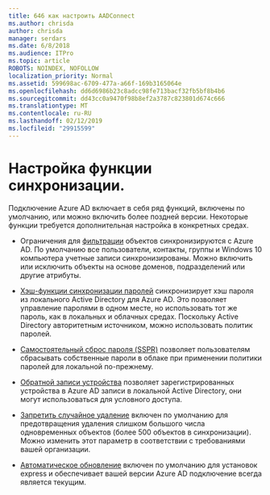 ```yaml
---
title: 646 как настроить AADConnect
ms.author: chrisda
author: chrisda
manager: serdars
ms.date: 6/8/2018
ms.audience: ITPro
ms.topic: article
ROBOTS: NOINDEX, NOFOLLOW
localization_priority: Normal
ms.assetid: 599698ac-6709-477a-a66f-169b3165064e
ms.openlocfilehash: dd6d6986b23c8adcc98fe713bacf32fb5bf8b4b6
ms.sourcegitcommit: dd43cc0a9470f98b8ef2a3787c823801d674c666
ms.translationtype: MT
ms.contentlocale: ru-RU
ms.lasthandoff: 02/12/2019
ms.locfileid: "29915599"
---
```

# <a name="configure-sync-features"></a>Настройка функции синхронизации.

Подключение Azure AD включает в себя ряд функций, включены по умолчанию, или можно включить более поздней версии. Некоторые функции требуется дополнительная настройка в конкретных средах.
  
- Ограничения для [фильтрации](https://docs.microsoft.com/azure/active-directory/connect/active-directory-aadconnectsync-configure-filtering) объектов синхронизируются с Azure AD. По умолчанию все пользователи, контакты, группы и Windows 10 компьютера учетные записи синхронизированы. Можно включить или исключить объекты на основе доменов, подразделений или другие атрибуты. 
    
- [Хэш-функции синхронизации паролей](https://docs.microsoft.com/azure/active-directory/connect/active-directory-aadconnectsync-implement-password-hash-synchronization) синхронизирует хэш пароля из локального Active Directory для Azure AD. Это позволяет управление паролями в одном месте, но использовать тот же пароль, как в локальных и облачных средах. Поскольку Active Directory авторитетным источником, можно использовать политик паролей. 
    
- [Самостоятельный сброс пароля (SSPR)](https://docs.microsoft.com/azure/active-directory/authentication/quickstart-sspr) позволяет пользователям сбрасывать собственные пароли в облаке при применении политики паролей для локальной по-прежнему. 
    
- [Обратной записи устройства](https://docs.microsoft.com/azure/active-directory/connect/active-directory-aadconnect-feature-device-writeback) позволяет зарегистрированных устройства в Azure AD записи в локальной Active Directory, они могут использоваться для условного доступа. 
    
- [Запретить случайное удаление](https://docs.microsoft.com/azure/active-directory/connect/active-directory-aadconnectsync-feature-prevent-accidental-deletes) включен по умолчанию для предотвращения удаления слишком большого числа одновременных объектов (более 500 объектов в синхронизации). Можно изменить этот параметр в соответствии с требованиями вашей организации. 
    
- [Автоматическое обновление](https://docs.microsoft.com/azure/active-directory/connect/active-directory-aadconnect-feature-automatic-upgrade) включен по умолчанию для установок express и обеспечивает вашей версии Azure AD подключение всегда является текущим. 
    


